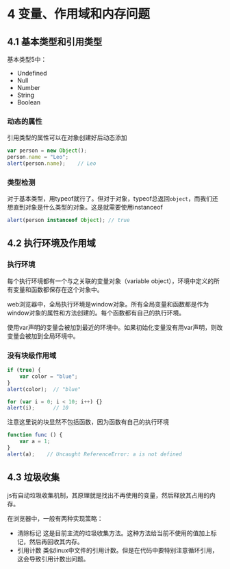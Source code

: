 # 4 变量、作用域和内存问题

## 4.1 基本类型和引用类型

基本类型5中：

- Undefined
- Null
- Number
- String
- Boolean

### 动态的属性

引用类型的属性可以在对象创建好后动态添加

```js
var person = new Object();
person.name = "Leo";
alert(person.name);    // Leo
```

### 类型检测

对于基本类型，用typeof就行了。但对于对象，typeof总返回`object`，而我们还想直到对象是什么类型的对象。这是就需要使用instanceof

```js
alert(person instanceof Object); // true
```

## 4.2 执行环境及作用域

### 执行环境

每个执行环境都有一个与之关联的变量对象（variable object），环境中定义的所有变量和函数都保存在这个对象中。

web浏览器中，全局执行环境是window对象。所有全局变量和函数都是作为window对象的属性和方法创建的。每个函数都有自己的执行环境。

使用var声明的变量会被加到最近的环境中。如果初始化变量没有用var声明，则改变量会被加到全局环境中。

### 没有块级作用域

```js
if (true) {
    var color = "blue";
}
alert(color);  // "blue"

for (var i = 0; i < 10; i++) {}
alert(i);      // 10
```

注意这里说的块显然不包括函数，因为函数有自己的执行环境

```js
function func () {
    var a = 1;
}
alert(a);    // Uncaught ReferenceError: a is not defined
```

## 4.3 垃圾收集

js有自动垃圾收集机制，其原理就是找出不再使用的变量，然后释放其占用的内存。

在浏览器中，一般有两种实现策略：

- 清除标记
  这是目前主流的垃圾收集方法。这种方法给当前不使用的值加上标记，然后再回收其内存。
- 引用计数
  类似linux中文件的引用计数。但是在代码中要特别注意循环引用，这会导致引用计数出问题。
